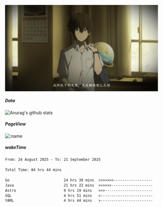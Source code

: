 
<img src="./static/index.jpg" alt="index">

##### Data

![Anurag's github stats](https://github-readme-stats.vercel.app/api?username=whyneh&show_icons=true&hide_border=ture&theme=tokyonight)

##### PageView
![:name](https://count.getloli.com/get/@:whyneh?theme=gelbooru)

##### wakeTime

<!--START_SECTION:waka-->

```txt
From: 24 August 2025 - To: 21 September 2025

Total Time: 84 hrs 44 mins

Go                         24 hrs 39 mins  >>>>>>>------------------   29.09 %
Java                       21 hrs 22 mins  >>>>>>-------------------   25.22 %
Astro                      9 hrs 19 mins   >>>----------------------   11.00 %
SQL                        4 hrs 51 mins   >------------------------   05.73 %
YAML                       4 hrs 44 mins   >------------------------   05.59 %
```

<!--END_SECTION:waka-->
